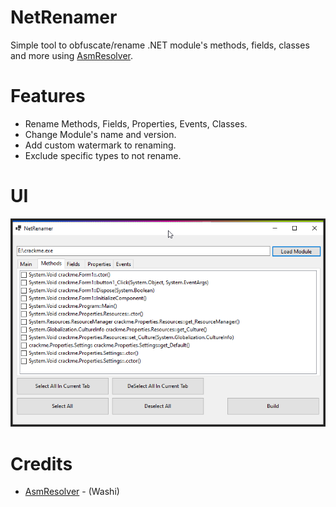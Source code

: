 # NetRenamer
Simple tool to obfuscate/rename .NET module's methods, fields, classes and more using [AsmResolver](https://github.com/Washi1337/AsmResolver).

# Features
- Rename Methods, Fields, Properties, Events, Classes.
- Change Module's name and version.
- Add custom watermark to renaming.
- Exclude specific types to not rename.
  
# UI
![image](./Preview/HrrsOx88q.png)

# Credits
- [AsmResolver](https://github.com/Washi1337/AsmResolver) - (Washi)